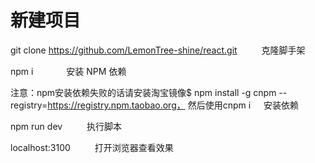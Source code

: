 # 新建项目
git clone https://github.com/LemonTree-shine/react.git     &ensp;&ensp;&ensp;&ensp;&ensp;克隆脚手架

npm i     &ensp;&ensp;&ensp;&ensp;&ensp;&ensp;&ensp;安装 NPM 依赖

注意：npm安装依赖失败的话请安装淘宝镜像$ npm install -g cnpm --registry=https://registry.npm.taobao.org，
然后使用cnpm i&ensp;&ensp;&ensp;安装依赖

npm run dev  &ensp;&ensp;&ensp;&ensp;&ensp;执行脚本

localhost:3100  &ensp;&ensp;&ensp;&ensp;&ensp;打开浏览器查看效果
